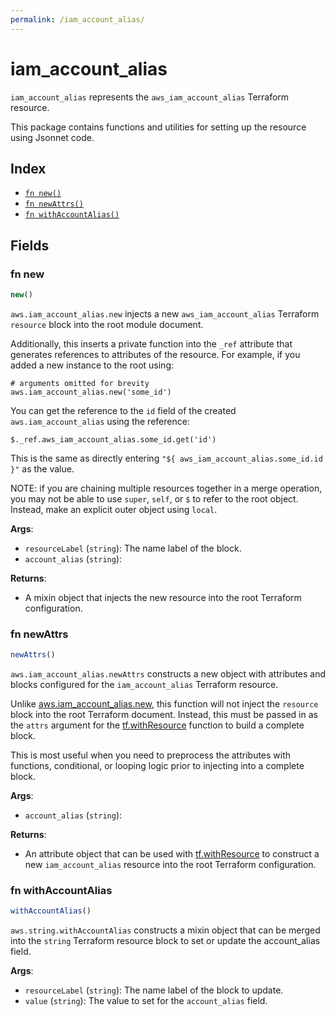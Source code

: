 ```yaml
---
permalink: /iam_account_alias/
---
```


# iam_account_alias

`iam_account_alias` represents the `aws_iam_account_alias` Terraform resource.



This package contains functions and utilities for setting up the resource using Jsonnet code.


## Index

* [`fn new()`](#fn-new)
* [`fn newAttrs()`](#fn-newattrs)
* [`fn withAccountAlias()`](#fn-withaccountalias)

## Fields

### fn new

```ts
new()
```


`aws.iam_account_alias.new` injects a new `aws_iam_account_alias` Terraform `resource`
block into the root module document.

Additionally, this inserts a private function into the `_ref` attribute that generates references to attributes of the
resource. For example, if you added a new instance to the root using:

    # arguments omitted for brevity
    aws.iam_account_alias.new('some_id')

You can get the reference to the `id` field of the created `aws.iam_account_alias` using the reference:

    $._ref.aws_iam_account_alias.some_id.get('id')

This is the same as directly entering `"${ aws_iam_account_alias.some_id.id }"` as the value.

NOTE: if you are chaining multiple resources together in a merge operation, you may not be able to use `super`, `self`,
or `$` to refer to the root object. Instead, make an explicit outer object using `local`.

**Args**:
  - `resourceLabel` (`string`): The name label of the block.
  - `account_alias` (`string`): 

**Returns**:
- A mixin object that injects the new resource into the root Terraform configuration.


### fn newAttrs

```ts
newAttrs()
```


`aws.iam_account_alias.newAttrs` constructs a new object with attributes and blocks configured for the `iam_account_alias`
Terraform resource.

Unlike [aws.iam_account_alias.new](#fn-new), this function will not inject the `resource`
block into the root Terraform document. Instead, this must be passed in as the `attrs` argument for the
[tf.withResource](https://github.com/tf-libsonnet/core/tree/main/docs#fn-withresource) function to build a complete block.

This is most useful when you need to preprocess the attributes with functions, conditional, or looping logic prior to
injecting into a complete block.

**Args**:
  - `account_alias` (`string`): 

**Returns**:
  - An attribute object that can be used with [tf.withResource](https://github.com/tf-libsonnet/core/tree/main/docs#fn-withresource) to construct a new `iam_account_alias` resource into the root Terraform configuration.


### fn withAccountAlias

```ts
withAccountAlias()
```

`aws.string.withAccountAlias` constructs a mixin object that can be merged into the `string`
Terraform resource block to set or update the account_alias field.



**Args**:
  - `resourceLabel` (`string`): The name label of the block to update.
  - `value` (`string`): The value to set for the `account_alias` field.
